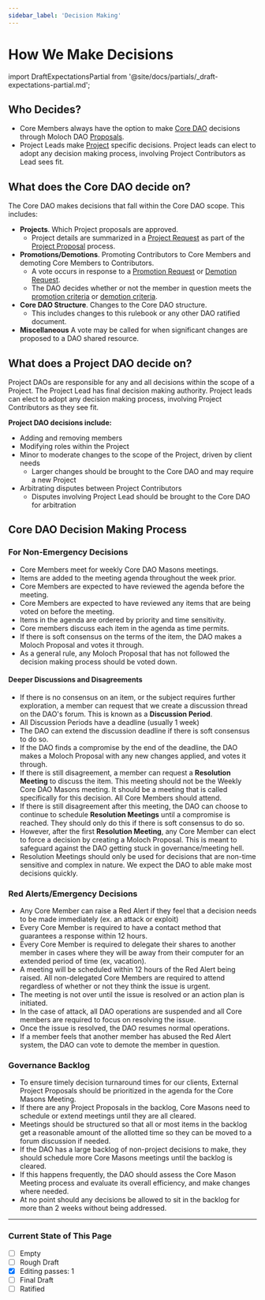 ```yaml
---
sidebar_label: 'Decision Making'
---
```


# How We Make Decisions

import DraftExpectationsPartial from '@site/docs/partials/\_draft-expectations-partial.md';

<DraftExpectationsPartial />

## Who Decides?

- Core Members always have the option to make [Core DAO](/Rules/dao-types) decisions through Moloch DAO [Proposals](/Rules/proposals).
- Project Leads make [Project](/Rules/projects) specific decisions. Project leads can elect to adopt any decision making process, involving Project Contributors as Lead sees fit.

## What does the Core DAO decide on?

The Core DAO makes decisions that fall within the Core DAO scope. This includes:

- **Projects**. Which Project proposals are approved.
  - Project details are summarized in a [Project Request](/Templates/project-proposal) as part of the [Project Proposal](/Rules/projects#creating-new-projects) process.
- **Promotions/Demotions**. Promoting Contributors to Core Members and demoting Core Members to Contributors.
  - A vote occurs in response to a [Promotion Request](/Templates/PromotionTemplate) or [Demotion Request](/Templates/DemotionTemplate).
  - The DAO decides whether or not the member in question meets the [promotion criteria](/Rules/membership-rules#core-member) or [demotion criteria](/Rules/membership-rules#core-member).
- **Core DAO Structure**. Changes to the Core DAO structure.
  - This includes changes to this rulebook or any other DAO ratified document.
- **Miscellaneous** A vote may be called for when significant changes are proposed to a DAO shared resource.

## What does a Project DAO decide on?

Project DAOs are responsible for any and all decisions within the scope of a Project. The Project Lead has final decision making authority. Project leads can elect to adopt any decision making process, involving Project Contributors as they see fit. 

**Project DAO decisions include:**

- Adding and removing members
- Modifying roles within the Project
- Minor to moderate changes to the scope of the Project, driven by client needs
  - Larger changes should be brought to the Core DAO and may require a new Project
- Arbitrating disputes between Project Contributors
  - Disputes involving Project Lead should be brought to the Core DAO for arbitration

## Core DAO Decision Making Process

### For Non-Emergency Decisions

- Core Members meet for weekly Core DAO Masons meetings.
- Items are added to the meeting agenda throughout the week prior.
- Core Members are expected to have reviewed the agenda before the meeting.
- Core Members are expected to have reviewed any items that are being voted on before the meeting.
- Items in the agenda are ordered by priority and time sensitivity.
- Core members discuss each item in the agenda as time permits.
- If there is soft consensus on the terms of the item, the DAO makes a Moloch Proposal and votes it through.
- As a general rule, any Moloch Proposal that has not followed the decision making process should be voted down.

#### Deeper Discussions and Disagreements

- If there is no consensus on an item, or the subject requires further exploration, a member can request that we create a discussion thread on the DAO's forum. This is known as a **Discussion Period**.
- All Discussion Periods have a deadline (usually 1 week)
- The DAO can extend the discussion deadline if there is soft consensus to do so.
- If the DAO finds a compromise by the end of the deadline, the DAO makes a Moloch Proposal with any new changes applied, and votes it through.
- If there is still disagreement, a member can request a **Resolution Meeting** to discuss the item. This meeting should not be the Weekly Core DAO Masons meeting. It should be a meeting that is called specifically for this decision. All Core Members should attend.
- If there is still disagreement after this meeting, the DAO can choose to continue to schedule **Resolution Meetings** until a compromise is reached. They should only do this if there is soft consensus to do so.
- However, after the first **Resolution Meeting**, any Core Member can elect to force a decision by creating a Moloch Proposal. This is meant to safeguard against the DAO getting stuck in governance/meeting hell.
- Resolution Meetings should only be used for decisions that are non-time sensitive and complex in nature. We expect the DAO to able make most decisions quickly.

### Red Alerts/Emergency Decisions

- Any Core Member can raise a Red Alert if they feel that a decision needs to be made immediately (ex. an attack or exploit)
- Every Core Member is required to have a contact method that guarantees a response within 12 hours.
- Every Core Member is required to delegate their shares to another member in cases where they will be away from their computer for an extended period of time (ex, vacation).
- A meeting will be scheduled within 12 hours of the Red Alert being raised. All non-delegated Core Members are required to attend regardless of whether or not they think the issue is urgent.
- The meeting is not over until the issue is resolved or an action plan is initiated.
- In the case of attack, all DAO operations are suspended and all Core members are required to focus on resolving the issue.
- Once the issue is resolved, the DAO resumes normal operations.
- If a member feels that another member has abused the Red Alert system, the DAO can vote to demote the member in question.

### Governance Backlog

- To ensure timely decision turnaround times for our clients, External Project Proposals should be prioritized in the agenda for the Core Masons Meeting.
- If there are any Project Proposals in the backlog, Core Masons need to schedule or extend meetings until they are all cleared.
- Meetings should be structured so that all or most items in the backlog get a reasonable amount of the allotted time so they can be moved to a forum discussion if needed.
- If the DAO has a large backlog of non-project decisions to make, they should schedule more Core Masons meetings until the backlog is cleared.
- If this happens frequently, the DAO should assess the Core Mason Meeting process and evaluate its overall efficiency, and make changes where needed.
- At no point should any decisions be allowed to sit in the backlog for more than 2 weeks without being addressed.

---

### Current State of This Page

- [ ] Empty
- [ ] Rough Draft
- [x] Editing passes: 1
- [ ] Final Draft
- [ ] Ratified
